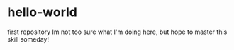 # hello-world
first repository
Im not too sure what I'm doing here, but hope to master this skill someday!
